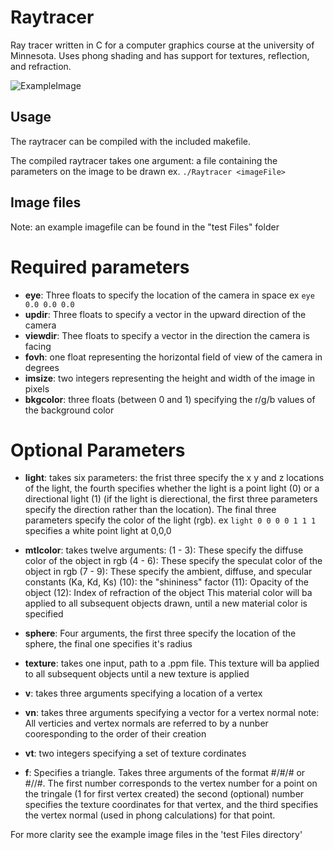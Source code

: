 # Raytracer
Ray tracer written in C for a computer graphics course at the university of Minnesota. Uses phong shading and has support for textures, reflection, and refraction.

![ExampleImage](http://i.imgur.com/OVMOGxB.jpg?1 "Example image")


Usage
-----
The raytracer can be compiled with the included makefile.

The compiled raytracer takes one argument: a file containing the parameters on the image to be drawn
ex. ```./Raytracer <imageFile>```

Image files
-----------
Note: an example imagefile can be found in the "test Files" folder
# Required parameters
- **eye**: Three floats to specify the location of the camera in space ex ```eye 0.0 0.0 0.0```
- **updir**: Three floats to specify a vector in the upward direction of the camera
- **viewdir**: Thee floats to specify a vector in the direction the camera is facing
- **fovh**: one float representing the horizontal field of view of the camera in degrees
- **imsize**: two integers representing the height and width of the image in pixels
- **bkgcolor**: three floats (between 0 and 1) specifying the r/g/b values of the background color

# Optional Parameters
- **light**: takes six parameters: the frist three specify the x y and z locations of the light, the fourth specifies whether the light is a point light (0) or a directional light (1) (if the light is dierectional, the first three parameters specify the direction rather than the location). The final three parameters specify the color of the light (rgb).
ex ```light 0 0 0 0 1 1 1``` specifies a white point light at 0,0,0 
- **mtlcolor**: takes twelve arguments:
    (1 - 3): These specify the diffuse color of the object in rgb
    (4 - 6): These specify the speculat color of the object in rgb
    (7 - 9): These specify the ambient, diffuse, and specular constants (Ka, Kd, Ks)
    (10): the "shininess" factor
    (11): Opacity of the object
    (12): Index of refraction of the object
    This material color will ba applied to all subsequent objects drawn, until a new material color is specified

- **sphere**: Four arguments, the first three specify the location of the sphere, the final one specifies it's radius
- **texture**: takes one input, path to a .ppm file. This texture will ba applied to all subsequent objects until a new texture is applied
- **v**: takes three arguments specifying a location of a vertex
- **vn**: takes three arguments specifying a vector for a vertex normal
    note: All verticies and vertex normals are referred to by a nunber cooresponding to the order of their creation
- **vt**: two integers specifying a set of texture cordinates
- **f**: Specifies a triangle. Takes three arguments of the format #/#/# or #//#. The first number corresponds to the vertex number for a point on the tringale (1 for first vertex created) the second (optional) number specifies the texture coordinates for that vertex, and the third specifies the vertex normal (used in phong calculations) for that point.

For more clarity see the example image files in the 'test Files directory'


